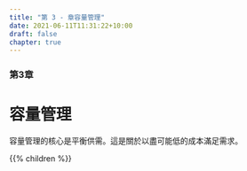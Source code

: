 ```yaml
---
title: "第 3 - 章容量管理"
date: 2021-06-11T11:31:22+10:00
draft: false
chapter: true
---
```


### 第3章

# 容量管理

容量管理的核心是平衡供需。這是關於以盡可能低的成本滿足需求。

{{% children  %}}